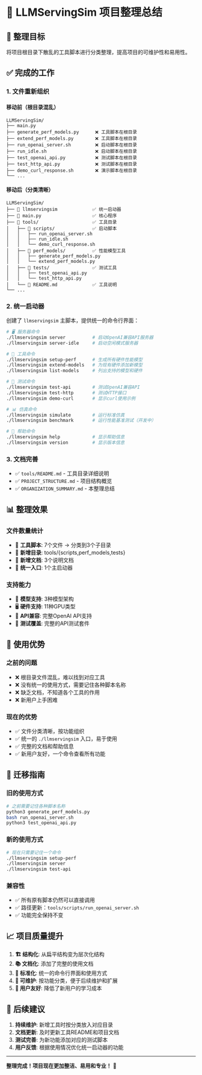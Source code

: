 # 📁 LLMServingSim 项目整理总结

## 🎯 整理目标

将项目根目录下散乱的工具脚本进行分类整理，提高项目的可维护性和易用性。

## ✅ 完成的工作

### 1. **文件重新组织**

#### 移动前（根目录混乱）
```
LLMServingSim/
├── main.py
├── generate_perf_models.py      ❌ 工具脚本在根目录
├── extend_perf_models.py        ❌ 工具脚本在根目录  
├── run_openai_server.sh         ❌ 启动脚本在根目录
├── run_idle.sh                  ❌ 启动脚本在根目录
├── test_openai_api.py           ❌ 测试脚本在根目录
├── test_http_api.py             ❌ 测试脚本在根目录
├── demo_curl_response.sh        ❌ 演示脚本在根目录
└── ...
```

#### 移动后（分类清晰）
```
LLMServingSim/
├── 🚀 llmservingsim             ✅ 统一启动器
├── 📄 main.py                   ✅ 核心程序
├── 📂 tools/                    ✅ 工具目录
│   ├── 📂 scripts/              ✅ 启动脚本
│   │   ├── run_openai_server.sh
│   │   ├── run_idle.sh
│   │   └── demo_curl_response.sh
│   ├── 📂 perf_models/          ✅ 性能模型工具
│   │   ├── generate_perf_models.py
│   │   └── extend_perf_models.py
│   ├── 📂 tests/                ✅ 测试工具
│   │   ├── test_openai_api.py
│   │   └── test_http_api.py
│   └── 📄 README.md             ✅ 工具说明
└── ...
```

### 2. **统一启动器**

创建了 `llmservingsim` 主脚本，提供统一的命令行界面：

```bash
# 🖥️ 服务器命令
./llmservingsim server          # 启动OpenAI兼容API服务器
./llmservingsim server-idle     # 启动空闲模式服务器

# 🔧 工具命令  
./llmservingsim setup-perf      # 生成所有硬件性能模型
./llmservingsim extend-models   # 为现有硬件添加新模型
./llmservingsim list-models     # 列出支持的模型和硬件

# 🧪 测试命令
./llmservingsim test-api        # 测试OpenAI兼容API
./llmservingsim test-http       # 测试HTTP接口
./llmservingsim demo-curl       # 显示curl使用示例

# 📊 仿真命令
./llmservingsim simulate        # 运行标准仿真
./llmservingsim benchmark       # 运行性能基准测试（开发中）

# 📖 帮助命令
./llmservingsim help            # 显示帮助信息
./llmservingsim version         # 显示版本信息
```

### 3. **文档完善**

- ✅ `tools/README.md` - 工具目录详细说明
- ✅ `PROJECT_STRUCTURE.md` - 项目结构概览
- ✅ `ORGANIZATION_SUMMARY.md` - 本整理总结

## 📊 整理效果

### **文件数量统计**
- 🔧 **工具脚本**: 7个文件 → 分类到3个子目录
- 📂 **新增目录**: tools/{scripts,perf_models,tests}
- 📄 **新增文档**: 3个说明文档
- 🚀 **统一入口**: 1个主启动器

### **支持能力**
- 🤖 **模型支持**: 3种模型架构
- 🖥️ **硬件支持**: 11种GPU类型
- 🔗 **API兼容**: 完整OpenAI API支持
- 🧪 **测试覆盖**: 完整的API测试套件

## 🎯 使用优势

### **之前的问题**
- ❌ 根目录文件混乱，难以找到对应工具
- ❌ 没有统一的使用方式，需要记住各种脚本名称
- ❌ 缺乏文档，不知道各个工具的作用
- ❌ 新用户上手困难

### **现在的优势**
- ✅ 文件分类清晰，按功能组织
- ✅ 统一的 `./llmservingsim` 入口，易于使用
- ✅ 完整的文档和帮助信息
- ✅ 新用户友好，一个命令查看所有功能

## 🔄 迁移指南

### **旧的使用方式**
```bash
# 之前需要记住各种脚本名称
python3 generate_perf_models.py
bash run_openai_server.sh
python3 test_openai_api.py
```

### **新的使用方式**
```bash
# 现在只需要记住一个命令
./llmservingsim setup-perf
./llmservingsim server
./llmservingsim test-api
```

### **兼容性**
- ✅ 所有原有脚本仍然可以直接调用
- ✅ 路径更新：`tools/scripts/run_openai_server.sh`
- ✅ 功能完全保持不变

## 📈 项目质量提升

1. **🏗️ 结构化**: 从扁平结构变为层次化结构
2. **📚 文档化**: 添加了完整的使用文档
3. **🎯 标准化**: 统一的命令行界面和使用方式
4. **🔧 可维护**: 按功能分类，便于后续维护和扩展
5. **👥 用户友好**: 降低了新用户的学习成本

## 🚀 后续建议

1. **持续维护**: 新增工具时按分类放入对应目录
2. **文档更新**: 及时更新工具README和项目文档
3. **测试完善**: 为新功能添加对应的测试脚本
4. **用户反馈**: 根据使用情况优化统一启动器的功能

---

**整理完成！项目现在更加整洁、易用和专业！** 🎉
